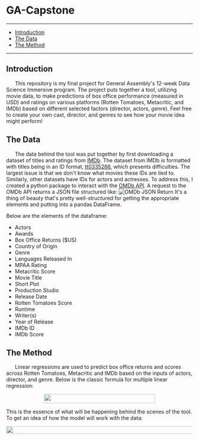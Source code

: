# GA-Capstone

---

- [Introduction](#introduction)
- [The Data](#data)
- [The Method](#method)

---

<a id="introduction"></a>
## Introduction

&nbsp;&nbsp;&nbsp;&nbsp;&nbsp; This repository is my final project for General Assembly's 12-week Data Science Immersive program. The project puts together a tool, utilizing movie data, to make predictions of box office performance (measured in USD) and ratings on various platforms (Rotten Tomatoes, Metacritic, and IMDb) based on different selected factors (director, actors, genre). 
Feel free to create your own cast, director, and genres to see how your movie idea might perform!

<a id="data"></a>
## The Data

&nbsp;&nbsp;&nbsp;&nbsp;&nbsp; The data behind the tool was put together by first downloading a dataset of titles and ratings from [IMDb](https://www.imdb.com/interfaces/). The dataset from IMDb is formatted with titles being in an ID format, [tt0335266](http://www.imdb.com/title/tt0335266/), which presents difficulties. The largest issue is that we don't know what movies these IDs are tied to. Similarly, other datasets have IDs for actors and actresses. To address this, I created a python package to interact with the [OMDb API](http://www.omdbapi.com/). A request to the OMDb API returns a JSON file structured like: ![OMDb JSON Return](https://github.com/HIanMartinez/GA-Capstone/blob/master/assets/Screen%20Shot%202018-04-06%20at%201.00.06%20PM.png)
It's a thing of beauty that's pretty well-structured for getting the appropriate elements and putting into a pandas DataFrame. 

Below are the elements of the dataframe:
* Actors 
* Awards
* Box Office Returns ($US)
* Country of Origin
* Genre
* Languages Released In
* MPAA Rating
* Metacritic Score
* Movie Title
* Short Plot
* Production Studio
* Release Date
* Rotten Tomatoes Score
* Runtime
* Writer(s)
* Year of Release
* IMDb ID
* IMDb Score

<a id="method"></a>
## The Method

&nbsp;&nbsp;&nbsp;&nbsp;&nbsp; Linear regressions are used to predict box office returns and scores across Rotten Tomatoes, Metacritic and IMDb based on the inputs of actors, director, and genre. Below is the classic formula for multiple linear regression:
<p align="center">
<img width="300" height="25" src="https://github.com/HIanMartinez/GA-Capstone/blob/master/assets/CodeCogsEqn.png">
</p>
This is the essence of what will be happening behind the scenes of the tool. 
To get an idea of how the model will work with the data:
<p align="center">
<img width="550" height="20" src="https://github.com/HIanMartinez/GA-Capstone/blob/master/assets/CodeCogsEqnWords.png">
</p>
